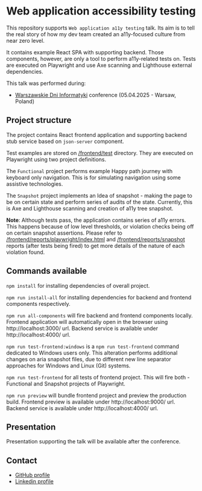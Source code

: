 # Web application accessibility testing

This repository supports `Web application a11y testing` talk. Its aim is to tell the real story of how my dev team created an a11y-focused culture from near zero level.

It contains example React SPA with supporting backend. Those components, however, are only a tool to perform a11y-related tests on. Tests are executed on Playwright and use Axe scanning and Lighthouse external dependencies.

This talk was performed during:

- [Warszawskie Dni Informatyki](https://warszawskiedniinformatyki.pl/conference/) conference (05.04.2025 - Warsaw, Poland)

## Project structure

The project contains React frontend application and supporting backend stub service based on `json-server` component.

Test examples are stored on [/frontend/test](/frontend/test) directory. They are executed on Playwright using two project definitions.

The `Functional` project performs example Happy path journey with keyboard only navigation. This is for simulating navigation using some assistive technologies.

The `Snapshot` project implements an Idea of snapshot - making the page to be on certain state and perform series of audits of the state. Currently, this is Axe and Lighthouse scanning and creation of a11y tree snapshot.

**Note**: Although tests pass, the application contains series of a11y errors. This happens because of low level thresholds, or violation checks being off on certain snapshot assertions. Please refer to [/frontend/reports/playwright/index.html](/frontend/reports/playwright/index.html) and [/frontend/reports/snapshot](/frontend/reports/snapshot) reports (after tests being fired) to get more details of the nature of each violation found.

## Commands available

`npm install` for installing dependencies of overall project.

`npm run install-all` for installing dependencies for backend and frontend components respectively.

`npm run all-components` will fire backend and frontend components locally. Frontend application will automatically open in the browser using http://localhost:3000/ url. Backend service is available under http://localhost:4000/ url.

`npm run test-frontend:windows` is a `npm run test-frontend` command dedicated to Windows users only. This alteration performs additional changes on aria snapshot files, due to different new line separator approaches for Windows and Linux (Git) systems.

`npm run test-frontend` for all tests of frontend project. This will fire both - Functional and Snapshot projects of Playwright.

`npm run preview` will bundle frontend project and preview the production build. Frontend preview is available under http://localhost:9000/ url. Backend service is available under http://localhost:4000/ url.

## Presentation

Presentation supporting the talk will be available after the conference.

## Contact

- [GitHub profile](https://github.com/LukaszNowakPL/)
- [Linkedin profile](https://linkedin.com/in/%C5%82ukasz-nowak-533844101)
